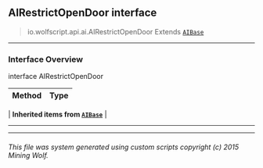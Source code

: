 ## AIRestrictOpenDoor __interface__

>io.wolfscript.api.ai.AIRestrictOpenDoor
>Extends [`AIBase`](AIBase.md)

---

### Interface Overview

interface AIRestrictOpenDoor

Method | Type   
--- | :--- 
 |
__Inherited items from [`AIBase`](AIBase.md)__ |





---



---


###### This file was system generated using custom scripts copyright (c) 2015 Mining Wolf.
	

